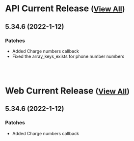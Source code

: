 
# API Current Release <small>([View All](/API.md))</small>
## 5.34.6 (2022-1-12)
### Patches 

- Added Charge numbers callback
- Fixed the array_keys_exists for phone number numbers

<br><br>
# Web Current Release <small>([View All](/Web.md))</small>
## 5.34.6 (2022-1-12)
### Patches 

- Added Charge numbers callback

  